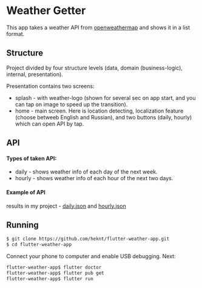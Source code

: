 # Weather Getter
This app takes a weather API from [openweathermap](https://openweathermap.org) and shows it in a list format.

## Structure
Project divided by four structure levels (data, domain (business-logic), internal, presentation).

Presentation contains two screens:
- splash - with weather-logo (shown for several sec on app start, and you can tap on image to speed up the transition).
- home - main screen. Here is location detecting, localization feature (choose betweeb English and Russian), and two buttons (daily, hourly) which can open API by tap.


## API
#### Types of taken API:
- daily - shows weather info of each day of the next week.
- hourly - shows weather info of each hour of the next two days.

#### Example of API
results in my project - [daily.json](https://github.com/heknt/flutter-weather-app/blob/master/lib/data/storage/daily.json) and [hourly.json](https://github.com/heknt/flutter-weather-app/blob/master/lib/data/storage/hourly.json)

## Running
```bash
$ git clone https://github.com/heknt/flutter-weather-app.git
$ cd flutter-weather-app
```
Connect your phone to computer and enable USB debugging. Next:
```bash
flutter-weather-app$ flutter doctor
flutter-weather-app$ flutter pub get
flutter-weather-app$ flutter run
```
